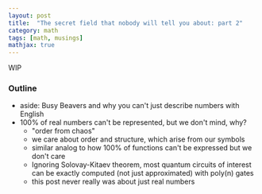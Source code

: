 ```yaml
---
layout: post
title:  "The secret field that nobody will tell you about: part 2"
category: math
tags: [math, musings]
mathjax: true
---
```


WIP

### Outline
- aside: Busy Beavers and why you can't just describe numbers with English
- 100% of real numbers can't be represented, but we don't mind, why?
	- "order from chaos"
	- we care about order and structure, which arise from our symbols
	- similar analog to how 100% of functions can't be expressed but we don't care
	- Ignoring Solovay-Kitaev theorem, most quantum circuits of interest can be exactly computed (not just approximated) with poly(n) gates
	- this post never really was about just real numbers
 